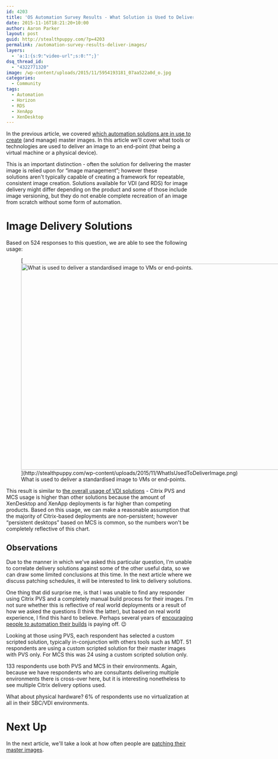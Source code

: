 ```yaml
---
id: 4203
title: 'OS Automation Survey Results - What Solution is Used to Deliver Images?'
date: 2015-11-16T18:21:20+10:00
author: Aaron Parker
layout: post
guid: http://stealthpuppy.com/?p=4203
permalink: /automation-survey-results-deliver-images/
layers:
  - 'a:1:{s:9:"video-url";s:0:"";}'
dsq_thread_id:
  - "4322771320"
image: /wp-content/uploads/2015/11/5954193181_07aa522a0d_o.jpg
categories:
  - Community
tags:
  - Automation
  - Horizon
  - RDS
  - XenApp
  - XenDesktop
---
```

In the previous article, we covered [which automation solutions are in use to create](http://xenappblog.com/2015/os-automation-survey-results-automation-solutions/) (and manage) master images. In this article we'll cover what tools or technologies are used to deliver an image to an end-point (that being a virtual machine or a physical device).

This is an important distinction - often the solution for delivering the master image is relied upon for &#8220;image management&#8221;; however these solutions aren't typically capable of creating a framework for repeatable, consistent image creation. Solutions available for VDI (and RDS) for image delivery might differ depending on the product and some of those include image versioning, but they do not enable complete recreation of an image from scratch without some form of automation.

# Image Delivery Solutions

Based on 524 responses to this question, we are able to see the following usage:

<figure id="attachment_4205" aria-describedby="caption-attachment-4205" style="width: 1024px" class="wp-caption alignnone">[<img class="size-large wp-image-4205" src="http://stealthpuppy.com/wp-content/uploads/2015/11/WhatIsUsedToDeliverImage-1024x554.png" alt="What is used to deliver a standardised image to VMs or end-points." width="1024" height="554" srcset="https://stealthpuppy.com/wp-content/uploads/2015/11/WhatIsUsedToDeliverImage-1024x554.png 1024w, https://stealthpuppy.com/wp-content/uploads/2015/11/WhatIsUsedToDeliverImage-150x81.png 150w, https://stealthpuppy.com/wp-content/uploads/2015/11/WhatIsUsedToDeliverImage-300x162.png 300w" sizes="(max-width: 1024px) 100vw, 1024px" />](http://stealthpuppy.com/wp-content/uploads/2015/11/WhatIsUsedToDeliverImage.png)<figcaption id="caption-attachment-4205" class="wp-caption-text">What is used to deliver a standardised image to VMs or end-points.</figcaption></figure>

This result is similar to [the overall usage of VDI solutions](http://stealthpuppy.com/automation-survey-results-vdi-platforms/) - Citrix PVS and MCS usage is higher than other solutions because the amount of XenDesktop and XenApp deployments is far higher than competing products. Based on this usage, we can make a reasonable assumption that the majority of Citrix-based deployments are non-persistent; however &#8220;persistent desktops&#8221; based on MCS is common, so the numbers won't be completely reflective of this chart.

## Observations

Due to the manner in which we've asked this particular question, I'm unable to correlate delivery solutions against some of the other useful data, so we can draw some limited conclusions at this time. In the next article where we discuss patching schedules, it will be interested to link to delivery solutions.

One thing that did surprise me, is that I was unable to find any responder using Citrix PVS and a completely manual build process for their images. I'm not sure whether this is reflective of real world deployments or a result of how we asked the questions (I think the latter), but based on real world experience, I find this hard to believe. Perhaps several years of [encouraging people to automation their builds](http://stealthpuppy.com/hands-off-my-gold-image-a-recap-from-citrix-synergy-2013/) is paying off. 😉

Looking at those using PVS, each respondent has selected a custom scripted solution, typically in-conjunction with others tools such as MDT. 51 respondents are using a custom scripted solution for their master images with PVS only. For MCS this was 24 using a custom scripted solution only.

133 respondents use both PVS and MCS in their environments. Again, because we have respondents who are consultants delivering multiple environments there is cross-over here, but it is interesting nonetheless to see multiple Citrix delivery options used.

What about physical hardware? 6% of respondents use no virtualization at all in their SBC/VDI environments.

# Next Up

In the next article, we'll take a look at how often people are [patching their master images](http://stealthpuppy.com/automation-survey-results-update-images/).

 
